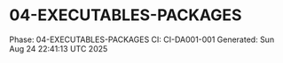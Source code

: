 # 04-EXECUTABLES-PACKAGES
Phase: 04-EXECUTABLES-PACKAGES
CI: CI-DA001-001
Generated: Sun Aug 24 22:41:13 UTC 2025
